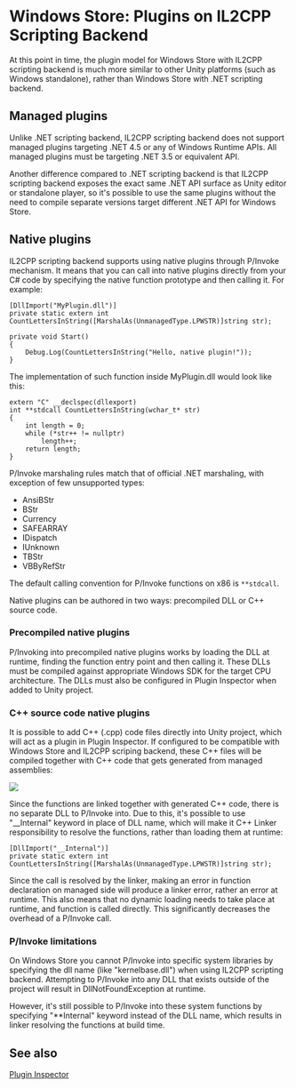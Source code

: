 # Windows Store: Plugins on IL2CPP Scripting Backend

At this point in time, the plugin model for Windows Store with IL2CPP scripting backend is much more similar to other Unity platforms (such as Windows standalone), rather than Windows Store with .NET scripting backend.

## Managed plugins

Unlike .NET scripting backend, IL2CPP scripting backend does not support managed plugins targeting .NET 4.5 or any of Windows Runtime APIs. All managed plugins must be targeting .NET 3.5 or equivalent API.

Another difference compared to .NET scripting backend is that IL2CPP scripting backend exposes the exact same .NET API surface as Unity editor or standalone player, so it's possible to use the same plugins without the need to compile separate versions target different .NET API for Windows Store.

## Native plugins

IL2CPP scripting backend supports using native plugins through P/Invoke mechanism. It means that you can call into native plugins directly from your C# code by specifying the native function prototype and then calling it. For example:

    [DllImport("MyPlugin.dll")]
    private static extern int CountLettersInString([MarshalAs(UnmanagedType.LPWSTR)]string str);
    
    private void Start()
    {
        Debug.Log(CountLettersInString("Hello, native plugin!"));
    }
    
The implementation of such function inside MyPlugin.dll would look like this:

    extern "C" __declspec(dllexport)
    int **stdcall CountLettersInString(wchar_t* str)
    {
        int length = 0;
        while (*str++ != nullptr)
            length++;
        return length;
    }

P/Invoke marshaling rules match that of official .NET marshaling, with exception of few unsupported types:

* AnsiBStr
* BStr
* Currency
* SAFEARRAY
* IDispatch
* IUnknown
* TBStr
* VBByRefStr

The default calling convention for P/Invoke functions on x86 is ``**stdcall``.

Native plugins can be authored in two ways: precompiled DLL or C++ source code.

### Precompiled native plugins

P/Invoking into precompiled native plugins works by loading the DLL at runtime, finding the function entry point and then calling it. These DLLs must be compiled against appropriate Windows SDK for the target CPU architecture. The DLLs must also be configured in Plugin Inspector when added to Unity project.

### C++ source code native plugins

It is possible to add C++ (.cpp) code files directly into Unity project, which will act as a plugin in Plugin Inspector. If configured to be compatible with Windows Store and IL2CPP scriping backend, these C++ files will be compiled together with C++ code that gets generated from managed assemblies:

![](../uploads/Main/NativeFunctions.png)

Since the functions are linked together with generated C++ code, there is no separate DLL to P/Invoke into. Due to this, it's possible to use "__Internal" keyword in place of DLL name, which will make it C++ Linker responsibility to resolve the functions, rather than loading them at runtime:

    [DllImport("__Internal")]
    private static extern int CountLettersInString([MarshalAs(UnmanagedType.LPWSTR)]string str);

Since the call is resolved by the linker, making an error in function declaration on managed side will produce a linker error, rather an error at runtime. This also means that no dynamic loading needs to take place at runtime, and function is called directly. This significantly decreases the overhead of a P/Invoke call.

### P/Invoke limitations

On Windows Store you cannot P/Invoke into specific system libraries by specifying the dll name (like "kernelbase.dll") when using IL2CPP scripting backend. Attempting to P/Invoke into any DLL that exists outside of the project will result in DllNotFoundException at runtime.

However, it's still possible to P/Invoke into these system functions by specifying "**Internal" keyword instead of the DLL name, which results in linker resolving the functions at build time.

## See also

[Plugin Inspector](PluginInspector.html "Plugin Inspector")